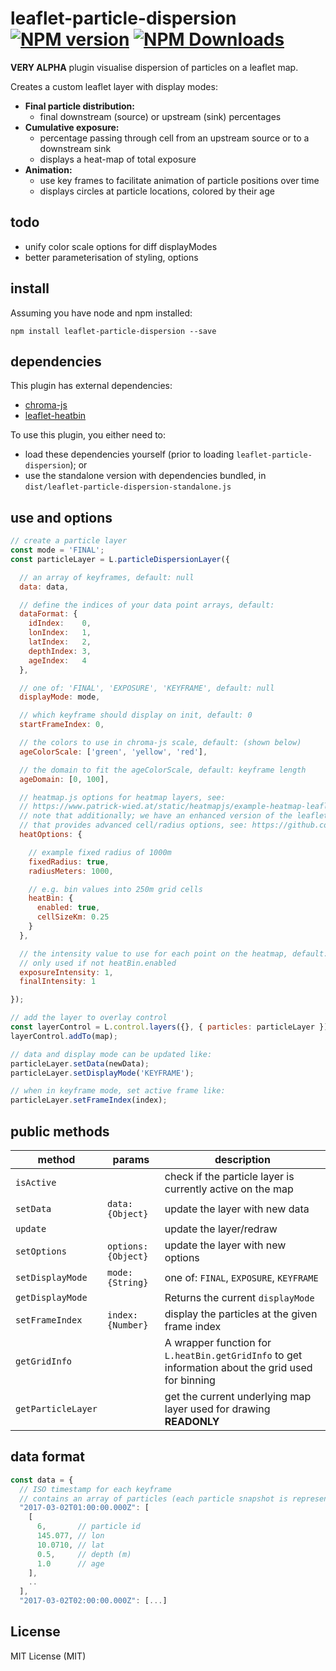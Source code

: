 # leaflet-particle-dispersion [![NPM version][npm-image]][npm-url] [![NPM Downloads][npm-downloads-image]][npm-url]

**VERY ALPHA** plugin visualise dispersion of particles on a leaflet map.

Creates a custom leaflet layer with display modes:
- **Final particle distribution:**
  - final downstream (source) or upstream (sink) percentages
- **Cumulative exposure:**
  - percentage passing through cell from an upstream source or to a downstream sink
  - displays a heat-map of total exposure
- **Animation:**
  - use key frames to facilitate animation of particle positions over time
  - displays circles at particle locations, colored by their age

## todo
- unify color scale options for diff displayModes
- better parameterisation of styling, options

## install
Assuming you have node and npm installed:
```shell
npm install leaflet-particle-dispersion --save
```

## dependencies

This plugin has external dependencies:
- [chroma-js](https://github.com/gka/chroma.js)
- [leaflet-heatbin](https://github.com/danwild/leaflet-heatbin)

To use this plugin, you either need to:
 - load these dependencies yourself (prior to loading `leaflet-particle-dispersion`); or
 - use the standalone version with dependencies bundled, in `dist/leaflet-particle-dispersion-standalone.js`


## use and options

```javascript
// create a particle layer
const mode = 'FINAL';
const particleLayer = L.particleDispersionLayer({

  // an array of keyframes, default: null
  data: data,

  // define the indices of your data point arrays, default:
  dataFormat: {
    idIndex:    0,
    lonIndex:   1,
    latIndex:   2,
    depthIndex: 3,
    ageIndex:   4
  },

  // one of: 'FINAL', 'EXPOSURE', 'KEYFRAME', default: null
  displayMode: mode,

  // which keyframe should display on init, default: 0
  startFrameIndex: 0,

  // the colors to use in chroma-js scale, default: (shown below)
  ageColorScale: ['green', 'yellow', 'red'],

  // the domain to fit the ageColorScale, default: keyframe length
  ageDomain: [0, 100],

  // heatmap.js options for heatmap layers, see:
  // https://www.patrick-wied.at/static/heatmapjs/example-heatmap-leaflet.html
  // note that additionally; we have an enhanced version of the leaflet-heatmap.js plugin (see /src)
  // that provides advanced cell/radius options, see: https://github.com/danwild/leaflet-heatbin
  heatOptions: {

    // example fixed radius of 1000m
    fixedRadius: true,
    radiusMeters: 1000,

    // e.g. bin values into 250m grid cells
    heatBin: {
      enabled: true,
      cellSizeKm: 0.25
    }
  },

  // the intensity value to use for each point on the heatmap, default: 1
  // only used if not heatBin.enabled
  exposureIntensity: 1,
  finalIntensity: 1

});

// add the layer to overlay control
const layerControl = L.control.layers({}, { particles: particleLayer });
layerControl.addTo(map);

// data and display mode can be updated like:
particleLayer.setData(newData);
particleLayer.setDisplayMode('KEYFRAME');

// when in keyframe mode, set active frame like:
particleLayer.setFrameIndex(index);
```

## public methods

|method|params|description|
|---|---|---|
|`isActive`||check if the particle layer is currently active on the map|
|`setData`|`data: {Object}`|update the layer with new data|
|`update`||update the layer/redraw|
|`setOptions`|`options: {Object}`|update the layer with new options|
|`setDisplayMode`|`mode: {String}`|one of: `FINAL`, `EXPOSURE`, `KEYFRAME`|
|`getDisplayMode`||Returns the current `displayMode`|
|`setFrameIndex`|`index: {Number}`|display the particles at the given frame index|
|`getGridInfo`||A wrapper function for `L.heatBin.getGridInfo` to get information about the grid used for binning|
|`getParticleLayer`||get the current underlying map layer used for drawing **READONLY**|

## data format

```javascript
const data = {
  // ISO timestamp for each keyframe
  // contains an array of particles (each particle snapshot is represented by an array)
  "2017-03-02T01:00:00.000Z": [
    [
	  6,       // particle id
	  145.077, // lon
	  10.0710, // lat
	  0.5,     // depth (m)
	  1.0      // age
	],
	..
  ],
  "2017-03-02T02:00:00.000Z": [...]
```

## License
MIT License (MIT)

[npm-image]: https://badge.fury.io/js/leaflet-particle-dispersion.svg
[npm-url]: https://www.npmjs.com/package/leaflet-particle-dispersion
[npm-downloads-image]: https://img.shields.io/npm/dt/leaflet-particle-dispersion.svg